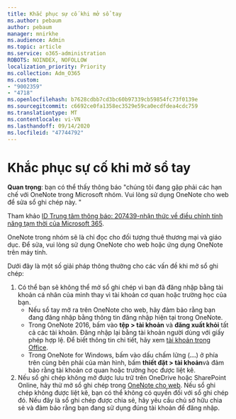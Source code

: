 ```yaml
---
title: Khắc phục sự cố khi mở sổ tay
ms.author: pebaum
author: pebaum
manager: mnirkhe
ms.audience: Admin
ms.topic: article
ms.service: o365-administration
ROBOTS: NOINDEX, NOFOLLOW
localization_priority: Priority
ms.collection: Adm_O365
ms.custom:
- "9002359"
- "4718"
ms.openlocfilehash: b7628cdbb7cd3bc60b97339cb59854fc73f0139e
ms.sourcegitcommit: c6692ce0fa1358ec3529e59ca0ecdfdea4cdc759
ms.translationtype: MT
ms.contentlocale: vi-VN
ms.lasthandoff: 09/14/2020
ms.locfileid: "47744792"
---
```

# <a name="fix-issues-with-opening-notebooks"></a>Khắc phục sự cố khi mở sổ tay

**Quan trọng**: bạn có thể thấy thông báo "chúng tôi đang gặp phải các hạn chế với OneNote trong Microsoft nhóm. Vui lòng sử dụng OneNote cho web để sửa sổ ghi chép này. "

Tham khảo [ID Trung tâm thông báo: 207439-nhận thức về điều chỉnh tính năng tạm thời của Microsoft 365](https://admin.microsoft.com/Adminportal/Home?source=applauncher#MessageCenter?id=MC207439).

OneNote trong nhóm sẽ là chỉ đọc cho đối tượng thuê thương mại và giáo dục. Để sửa, vui lòng sử dụng OneNote cho web hoặc ứng dụng OneNote trên máy tính.

Dưới đây là một số giải pháp thông thường cho các vấn đề khi mở sổ ghi chép:

1. Có thể bạn sẽ không thể mở sổ ghi chép vì bạn đã đăng nhập bằng tài khoản cá nhân của mình thay vì tài khoản cơ quan hoặc trường học của bạn.
    - Nếu sổ tay mở ra trên OneNote cho web, hãy đảm bảo rằng bạn đang đăng nhập bằng thông tin đăng nhập hiện tại trong OneNote.
    - Trong OneNote 2016, bấm vào **tệp > tài khoản** và **đăng xuất khỏi** tất cả các tài khoản. Đăng nhập lại bằng tài khoản người dùng với giấy phép hợp lệ. Để biết thông tin chi tiết, hãy xem [tài khoản trong Office](https://support.office.com/article/accounts-in-office-628ea040-f265-49de-b986-be09c3ebf8a9). 
    - Trong OneNote for Windows, bấm vào dấu chấm lửng (**...**) ở phía trên cùng bên phải của màn hình, bấm **thiết đặt > tài khoản**và đảm bảo rằng tài khoản cơ quan hoặc trường học được liệt kê. 
2. Nếu sổ ghi chép không mở được lưu trữ trên OneDrive hoặc SharePoint Online, hãy thử mở sổ ghi chép trong [OneNote cho web](https://onenote.com). Nếu sổ ghi chép không được liệt kê, bạn có thể không có quyền đối với sổ ghi chép đó. Nếu đây là sổ ghi chép được chia sẻ, hãy yêu cầu chủ sở hữu chia sẻ và đảm bảo rằng bạn đang sử dụng đúng tài khoản để đăng nhập.
